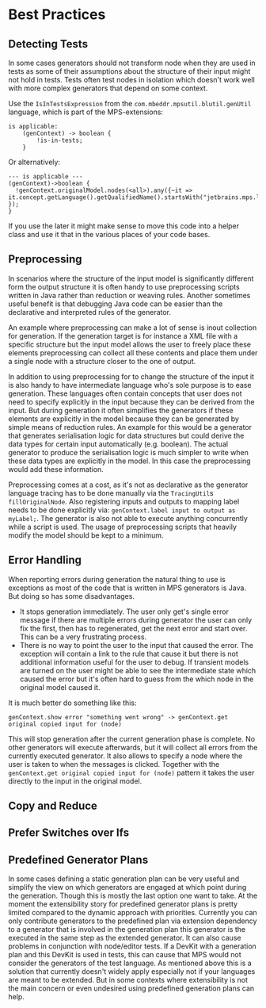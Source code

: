 # Best Practices
		
## Detecting Tests
In some cases generators should not transform node when they are used in tests as some of their assumptions about the structure of their input might not hold in tests. Tests often test nodes in isolation which doesn't work well with more complex generators that depend on some context.

Use the `IsInTestsExpression` from the `com.mbeddr.mpsutil.blutil.genUtil` language, which is part of the MPS-extensions:

```
is applicable:
	(genContext) -> boolean {
		!is-in-tests;
	}
``` 

Or alternatively:

```
--- is applicable ---
(genContext)->boolean {
  !genContext.originalModel.nodes(<all>).any({~it => it.concept.getLanguage().getQualifiedName().startsWith("jetbrains.mps.lang.test"); });
}
```

If you use the later it might make sense to move this code into a helper class and use it that in the various places of your code bases.

## Preprocessing
In scenarios where the structure of the input model is significantly different form the output structure it is often handy to use preprocessing scripts written in Java rather than reduction or weaving rules. Another sometimes useful benefit is that debugging Java code can be easier than the declarative and interpreted rules of the generator. 

An example where preprocessing can make a lot of sense is inout collection for generation. If the generation target is for instance a XML file with a specific structure but the input model allows the user to freely place these elements preprocessing can collect all these contents and place them under a single node with a structure closer to the one of output. 

In addition to using preprocessing for to change the structure of the input it is also handy to have intermediate language who's sole purpose is to ease generation. These languages often contain concepts that user does not need to specify explicitly in the input because they can be derived from the input. But during generation it often simplifies the generators if these elements are explicitly in the model because they can be generated by simple means of reduction rules. An example for this would be a generator that generates serialisation logic for data structures but could derive the data types for certain input automatically (e.g. boolean). The actual generator to produce the serialisation logic is much simpler to write when these data types are explicitly in the model. In this case the preprocessing would add these information.

Preprocessing comes at a cost, as it's not as declarative as the generator language tracing has to be done manually via the `TracingUtil`s `fillOriginalNode`. Also registering inputs and outputs to mapping label needs to be done explicitly via: `genContext.label input to output as myLabel;`. The generator is also not able to execute anything concurrently while a script is used. The usage of preprocessing scripts that heavily modify the model should be kept to a minimum. 
## Error Handling
When reporting errors during generation the natural thing to use is exceptions as most of the code that is written in MPS generators is Java. But doing so has some disadvantages. 

- It stops generation immediately. The user only get's single error message if there are multiple errors during generator the user can only fix the first, then has to regenerated, get the next error and start over. This can be a very frustrating process.
- There is no way to point the user to the input that caused the error. The exception will contain a link to the rule that cause it but there is not additional information useful for the user to debug. If transient models are turned on the user might be able to see the intermediate state which caused the error but it's often hard to guess from the which node in the original model caused it.

It is much better do something like this:

```
genContext.show error "something went wrong" -> genContext.get original copied input for (node)
```

This will stop generation after the current generation phase is complete. No other generators will execute afterwards, but it will collect all errors from the currently executed generator. It also allows to specify a node where the user is taken to when the messages is clicked. Together with the `genContext.get original copied input for (node)` pattern it takes the user directly to the input in the original model. 

## Copy and Reduce
## Prefer Switches over Ifs
## Predefined Generator Plans
In some cases defining a static generation plan can be very useful and simplify the view on which generators are engaged at which point during the generation. Though this is mostly the last option one want to take. At the moment the extensibility story for predefined generator plans is pretty limited compared to the dynamic approach with priorities. Currently you can only contribute generators to the predefined plan via extension dependency to a generator that is involved in the generation plan this generator is the executed in the same step as the extended generator. It can also cause problems in conjunction with node/editor tests. If a DevKit with a generation plan and this DevKit is used in tests, this can cause that MPS would not consider the generators of the test language. As mentioned above this is a solution that currently doesn't widely apply especially not if your languages are meant to be extended. But in some contexts where extensibility is not the main concern or even undesired using predefined generation plans can help.